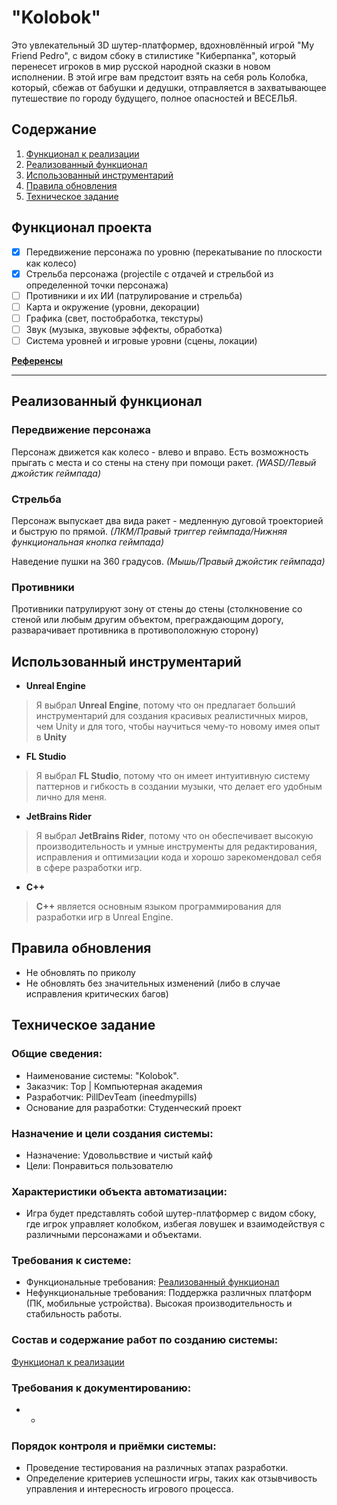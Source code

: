 # **"Kolobok"**

Это увлекательный 3D шутер-платформер, вдохновлённый игрой "My Friend Pedro", с видом сбоку в стилистике "Киберпанка", который перенесет игроков в мир русской народной сказки в новом исполнении. В этой игре вам предстоит взять на себя роль Колобка, который, сбежав от бабушки и дедушки, отправляется в захватывающее путешествие по городу будущего, полное опасностей и ВЕСЕЛЬЯ.

## Содержание 

1. [Функционал к реализации](#функционал-проекта)
2. [Реализованный функционал](#реализованный-функционал)
3. [Использованный инструментарий](#использованный-инструментарий)
4. [Правила обновления](#правила-обновления)
5. [Техническое задание](#техническое-задание)

## Функционал проекта
- [x] Передвижение персонажа по уровню (перекатывание по плоскости как колесо)
- [x] Стрельба персонажа (projectile с отдачей и стрельбой из определенной точки персонажа)
- [ ] Противники и их ИИ (патрулирование и стрельба)
- [ ] Карта и окружение (уровни, декорации)
- [ ] Графика (свет, постобработка, текстуры)
- [ ] Звук (музыка, звуковые эффекты, обработка)
- [ ] Система уровней и игровые уровни (сцены, локации)

**[Референсы](https://docs.google.com/document/d/1YPO16_oO2tin3Nsrrw6C98iEF-mBPWFx7zZ9FfArYOs/edit?usp=sharing)**

---

## Реализованный функционал

### Передвижение персонажа

Персонаж движется как колесо - влево и вправо. Есть возможность прыгать с места и со стены на стену при помощи ракет. 
*(WASD/Левый джойстик геймпада)*

### Стрельба

Персонаж выпускает два вида ракет - медленную дуговой троекторией и быструю по прямой.
*(ЛКМ/Правый триггер геймпада/Нижняя функциональная кнопка геймпада)*

Наведение пушки на 360 градусов.
*(Мышь/Правый джойстик геймпада)*

### Противники

Противники патрулируют зону от стены до стены (столкновение со стеной или любым другим объектом, преграждающим дорогу, разварачивает противника в противоположную сторону)

## Использованный инструментарий

* **Unreal Engine**
  
> Я выбрал **Unreal Engine**, потому что он предлагает больший инструментарий для создания красивых реалистичных миров, чем Unity и для того, чтобы научиться чему-то новому имея опыт в **Unity**

* **FL Studio**
  
> Я выбрал **FL Studio**, потому что он имеет интуитивную систему паттернов и гибкость в создании музыки, что делает его удобным лично для меня.

* **JetBrains Rider**
  
> Я выбрал **JetBrains Rider**, потому что он обеспечивает высокую производительность и умные инструменты для редактирования, исправления и оптимизации кода и хорошо зарекомендовал себя в сфере разработки игр.

* **C++**
  
> **C++** является основным языком программирования для разработки игр в Unreal Engine.

## Правила обновления 

* Не обновлять по приколу
* Не обновлять без значительных изменений (либо в случае исправления критических багов)

## Техническое задание
### Общие сведения:
* Наименование системы: "Kolobok".
* Заказчик: Top | Компьютерная академия
* Разработчик: PillDevTeam (ineedmypills)
* Основание для разработки: Студенческий проект

### Назначение и цели создания системы:
* Назначение: Удовольвствие и чистый кайф
* Цели: Понравиться пользователю

### Характеристики объекта автоматизации:
* Игра будет представлять собой шутер-платформер с видом сбоку, где игрок управляет колобком, избегая ловушек и взаимодействуя с различными персонажами и объектами.

### Требования к системе:
* Функциональные требования: [Реализованный функционал](#реализованный-функционал)
* Нефункциональные требования: Поддержка различных платформ (ПК, мобильные устройства). Высокая производительность и стабильность работы.

### Состав и содержание работ по созданию системы:
[Функционал к реализации](#функционал-проекта)

### Требования к документированию:
* -

### Порядок контроля и приёмки системы:
* Проведение тестирования на различных этапах разработки.
* Определение критериев успешности игры, таких как отзывчивость управления и интересность игрового процесса.
